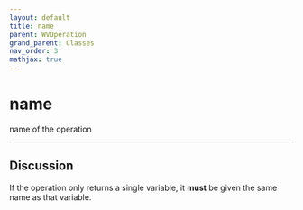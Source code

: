 ```yaml
---
layout: default
title: name
parent: WVOperation
grand_parent: Classes
nav_order: 3
mathjax: true
---
```


#  name

name of the operation


---

## Discussion

  If the operation only returns a single variable, it **must** be
  given the same name as that variable.
  

